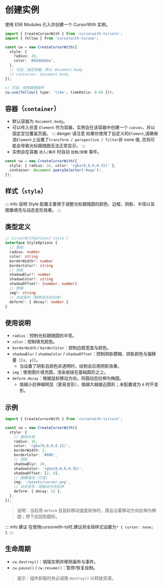 # 创建实例

使用 ES6 Modules 引入并创建一个 CursorWith 实例。

```ts
import { CreateCursorWith } from 'cursorwith-ts/core';
import { follow } from 'cursorwith-ts/use';

const cw = new CreateCursorWith({
  style: {
    radius: 20,
    color: '#ddddddaa',
  },
  // 可选：指定容器，默认 document.body
  // container: document.body,
});

// 可选：使用跟随插件
cw.use(follow({ type: 'time', timeRatio: 0.04 }));
```

## 容器（`container`）

- 默认容器为 `document.body`。
- 可以传入任意 `Element` 作为容器，实例会在该容器中创建一个 `canvas`，并以固定定位覆盖页面。
::: danger 请注意
如果你使用了自定义的`Element`,请确保该`Element`上设置了`transform / perspective / filter`非 none 值,
否则可能会导致光标跟随圆无法正常显示。
:::
- 实例会在容器 `进入/离开` 时自动 `挂载/卸载` 事件。

```ts
const cw = new CreateCursorWith({
  style: { radius: 16, color: 'rgba(0,0,0,0.15)' },
  container: document.querySelector('#app')!,
});
```

## 样式（`style`）

::: info 说明
Style 配置主要用于调整光标跟随圆的颜色、边框、阴影、半径以及图像填充与动态变形效果。
:::

## 类型定义

```ts
// CursorWithOptions['style'] 
interface StyleOptions {
  // 基础
  radius: number
  color: string
  borderWidth?: number
  borderColor?: string
  // 阴影
  shadowBlur?: number
  shadowColor?: string
  shadowOffset?: [number, number]
  // 图像
  img?: string
  // 动态变形（随移动方向拉伸）
  deform?: { decay?: number }
}
```

## 使用说明

- `radius`：控制光标跟随圆的半径。
- `color`：控制填充颜色。
- `borderWidth` / `borderColor`：控制边框宽度与颜色。
- `shadowBlur` / `shadowColor` / `shadowOffset`：控制阴影模糊、阴影颜色与偏移量（`[x, y]`）。
  - 当设置了阴影且颜色非透明时，绘制会应用阴影效果。
- `img`：使用图片填充圆，渲染层级在基础圆形之上。
- `deform.decay`：根据鼠标移动方向，将圆动态拉伸为椭圆。
  - 值越小拉伸越明显（更易变形），值越大越接近圆形；未配置或为 `0` 时不变形。

## 示例
```ts
import { CreateCursorWith } from 'cursorwith-ts/core';

const cw = new CreateCursorWith({
  style: {
    // 基础外观
    radius: 16,
    color: 'rgba(0,0,0,0.12)',
    borderWidth: 2,
    borderColor: '#000',
    // 阴影
    shadowBlur: 20,
    shadowColor: 'rgba(0,0,0,0.35)',
    shadowOffset: [2, 4],
    // 图像填充（可选）
    img: '/assets/cursor.png',
    // 动态变形：随移动方向拉伸
    deform: { decay: 12 },
  },
});
```

> 说明：当启用 `deform` 且鼠标移动速度较快时，圆会沿着移动方向拉伸为椭圆；停下后回到圆形。

::: info 建议
在使用cursorwith-ts时,建议将全局样式设置为`* { cursor: none; }`.
:::

## 生命周期

- `cw.destroy()`：销毁实例并移除画布与事件。
- `cw.pause()` / `cw.resume()`：暂停/恢复绘制。

> 提示：组件卸载时务必调用 `destroy()` 以释放资源。